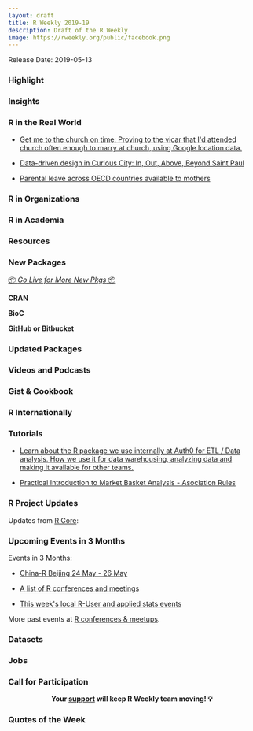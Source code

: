 ```yaml
---
layout: draft
title: R Weekly 2019-19
description: Draft of the R Weekly
image: https://rweekly.org/public/facebook.png
---
```


Release Date: 2019-05-13

###  Highlight



### Insights



### R in the Real World

+ [Get me to the church on time: Proving to the vicar that I'd attended church often enough to marry at church, using Google location data.](https://nacnudus.github.io/duncangarmonsway/posts/2019-04-22-get-me-to-the-church-on-time-with-r-spatial)

+ [Data-driven design in Curious City: In, Out, Above, Beyond Saint Paul](http://www.katiejolly.io/blog/2019-04-25/data-driven-design)

+ [Parental leave across OECD countries available to mothers](https://olgamie.github.io/2019/05/03/parental-leave-across-oecd-countries/)

###  R in Organizations



###  R in Academia



###  Resources



###  New Packages

<p class="added-hostname"><a href="https://rweekly.org/live" target="_blank" class="externalLink">📦 <i>Go Live for More New Pkgs</i> 📦</a></p>

**CRAN**



**BioC**



**GitHub or Bitbucket**



### Updated Packages



###  Videos and Podcasts



### Gist & Cookbook



### R Internationally



###  Tutorials

+ [Learn about the R package we use internally at Auth0 for ETL / Data analysis. How we use it for data warehousing, analyzing data and making it available for other teams.](https://auth0.com/blog/rauth0-internal-r-package-open-source/)

+ [Practical Introduction to Market Basket Analysis - Asociation Rules](https://blog.rsquaredacademy.com/market-basket-analysis-in-r/)


<!--<div class="post-more-begi
n></div><div class="post-more-end"></div>-->

###  R Project Updates

Updates from [R Core](http://developer.r-project.org/blosxom.cgi/R-devel/NEWS):


###  Upcoming Events in 3 Months

Events in 3 Months:

+ [China-R Beijing 24 May - 26 May](https://cosx.org/2019/03/12th-china-r-beijing-announcement/)

+ [A list of R conferences and meetings](https://jumpingrivers.github.io/meetingsR/events.html)

+ [This week's local R-User and applied stats events](https://community.rstudio.com/c/irl)

More past events at [R conferences & meetups](https://conf.rweekly.org).

### Datasets




### Jobs




###  Call for Participation


<p class="hide-support added-hostname support-rweekly" style="text-align: center;font-weight: bold;">Your <a class="non-visited externalLink" href="https://www.patreon.com/rweekly" onclick="pas(this)">support</a> will keep R Weekly team moving! 💡</p>

###  Quotes of the Week
